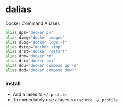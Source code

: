 # dalias
Docker Command Aliases



```sh
alias dps="docker ps"
alias dimg="docker images"
alias dlog="docker logs -f"
alias dstop="docker stop"
alias drst="docker restart"
alias drm="docker rm"
alias dri="docker rmi"
alias dcu="docker compose up -d"
alias dcd="docker compose down"
```

### install
- Add aliases to `~/.profile`
- To immediately use aliases run `source ~/.profile`
